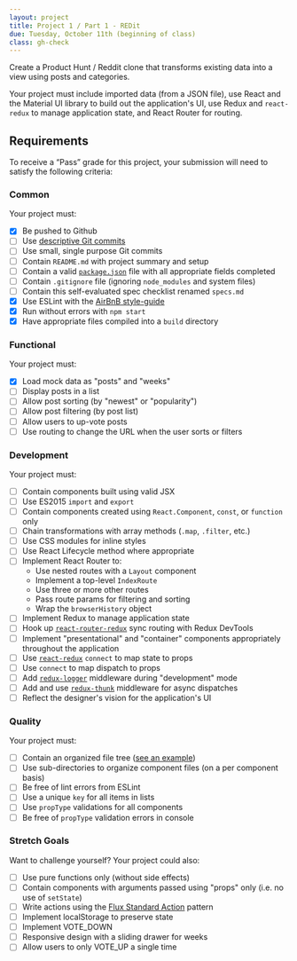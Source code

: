 ```yaml
---
layout: project
title: Project 1 / Part 1 - REDit
due: Tuesday, October 11th (beginning of class)
class: gh-check
---
```


Create a Product Hunt / Reddit clone that transforms existing data into a view using posts and categories.

Your project must include imported data (from a JSON file), use React and the Material UI library to build out the application's UI, use Redux and `react-redux` to manage application state, and React Router for routing. 

## Requirements

To receive a “Pass” grade for this project, your submission will need to satisfy the following criteria:

### Common

Your project must:

- [X] Be pushed to Github 
- [ ] Use [descriptive Git commits](http://chris.beams.io/posts/git-commit/)
- [ ] Use small, single purpose Git commits
- [ ] Contain `README.md` with project summary and setup
- [ ] Contain a valid [`package.json`](http://browsenpm.org/package.json) file with all appropriate fields completed
- [ ] Contain `.gitignore` file (ignoring `node_modules` and system files)
- [ ] Contain this self-evaluated spec checklist renamed `specs.md`
- [X] Use ESLint with the [AirBnB style-guide](https://github.com/airbnb/javascript)
- [X] Run without errors with `npm start`
- [X] Have appropriate files compiled into a `build` directory

### Functional

Your project must:

- [X] Load mock data as "posts" and "weeks"
- [ ] Display posts in a list
- [ ] Allow post sorting (by "newest" or "popularity")
- [ ] Allow post filtering (by post list)
- [ ] Allow users to up-vote posts
- [ ] Use routing to change the URL when the user sorts or filters

### Development

Your project must:

- [ ] Contain components built using valid JSX
- [ ] Use ES2015 `import` and `export`
- [ ] Contain components created using `React.Component`, `const`, or `function` only
- [ ] Chain transformations with array methods (`.map`, `.filter`, etc.)
- [ ] Use CSS modules for inline styles
- [ ] Use React Lifecycle method where appropriate
- [ ] Implement React Router to:
  - Use nested routes with a `Layout` component
  - Implement a top-level `IndexRoute`
  - Use three or more other routes
  - Pass route params for filtering and sorting
  - Wrap the `browserHistory` object
- [ ] Implement Redux to manage application state
- [ ] Hook up [`react-router-redux`](https://github.com/reactjs/react-router-redux) sync routing with Redux DevTools
- [ ] Implement "presentational" and "container" components appropriately throughout the application
- [ ] Use [`react-redux`](https://github.com/reactjs/react-redux) `connect` to map state to props
- [ ] Use `connect` to map dispatch to props
- [ ] Add [`redux-logger`](https://github.com/evgenyrodionov/redux-logger) middleware during "development" mode
- [ ] Add and use [`redux-thunk`](https://github.com/gaearon/redux-thunk) middleware for async dispatches
- [ ] Reflect the designer's vision for the application's UI

### Quality

Your project must:

- [ ] Contain an organized file tree ([see an example](http://marmelab.com/blog/2015/12/17/react-directory-structure.html))
- [ ] Use sub-directories to organize component files (on a per component basis)
- [ ] Be free of lint errors from ESLint
- [ ] Use a unique `key` for all items in lists
- [ ] Use `propType` validations for all components
- [ ] Be free of `propType` validation errors in console

### Stretch Goals

Want to challenge yourself? Your project could also:

- [ ] Use pure functions only (without side effects)
- [ ] Contain components with arguments passed using "props" only (i.e. no use of `setState`)
- [ ] Write actions using the [Flux Standard Action](https://github.com/acdlite/flux-standard-action) pattern
- [ ] Implement localStorage to preserve state
- [ ] Implement VOTE_DOWN
- [ ] Responsive design with a sliding drawer for weeks
- [ ] Allow users to only VOTE_UP a single time